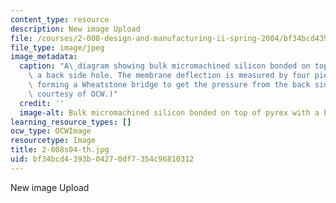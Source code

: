 ```yaml
---
content_type: resource
description: New image Upload
file: /courses/2-008-design-and-manufacturing-ii-spring-2004/bf34bcd4393b04270df7354c96810312_2-008s04-th.jpg
file_type: image/jpeg
image_metadata:
  caption: "A\_diagram showing bulk micromachined silicon bonded on top of pyrex with\
    \ a back side hole. The membrane deflection is measured by four piezoresistors\
    \ forming a Wheatstone bridge to get the pressure from the back side hole. (Image\
    \ courtesy of OCW.)"
  credit: ''
  image-alt: Bulk micromachined silicon bonded on top of pyrex with a back side hole.
learning_resource_types: []
ocw_type: OCWImage
resourcetype: Image
title: 2-008s04-th.jpg
uid: bf34bcd4-393b-0427-0df7-354c96810312
---
```

New image Upload

